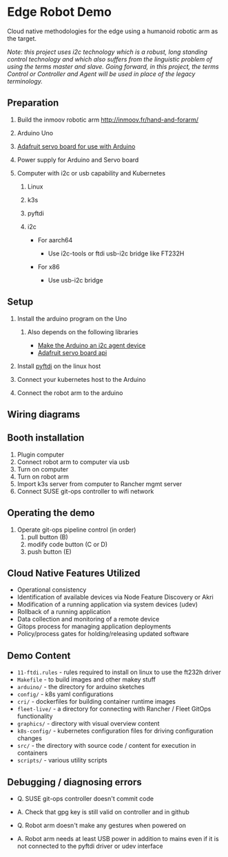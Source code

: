 # Edge Robot Demo
Cloud native methodologies for the edge using a humanoid robotic arm as the target. 

*Note: this project uses i2c technology which is a robust, long standing control technology and which also suffers from the linguistic problem of using the terms master and slave. Going forward, in this project, the terms Control or Controller and Agent will be used in place of the legacy terminology.*

## Preparation

1. Build the inmoov robotic arm http://inmoov.fr/hand-and-forarm/
1. Arduino Uno
1. [Adafruit servo board for use with Arduino](https://www.adafruit.com/product/1411)
1. Power supply for Arduino and Servo board
1. Computer with i2c or usb capability and Kubernetes

    1. Linux
    1. k3s
    1. pyftdi
    1. i2c

        * For aarch64

            * Use i2c-tools or ftdi usb-i2c bridge like FT232H 

        * For x86

            * Use usb-i2c bridge

## Setup

1. Install the arduino program on the Uno

    1. Also depends on the following libraries
    
        * [Make the Arduino an i2c agent device](https://github.com/mak3r/i2c-arduino-slave)
        * [Adafruit servo board api](https://github.com/adafruit/Adafruit-PWM-Servo-Driver-Library)
        
1. Install [pyftdi](https://github.com/eblot/pyftdi) on the linux host
1. Connect your kubernetes host to the Arduino
1. Connect the robot arm to the arduino

## Wiring diagrams


## Booth installation

1. Plugin computer
1. Connect robot arm to computer via usb
1. Turn on computer
1. Turn on robot arm
1. Import k3s server from computer to Rancher mgmt server
1. Connect SUSE git-ops controller to wifi network

## Operating the demo

1. Operate git-ops pipeline control (in order)
    1. pull button (B)
    1. modify code button (C or D)
    1. push button (E)

## Cloud Native Features Utilized

* Operational consistency
* Identification of available devices via Node Feature Discovery or Akri
* Modification of a running application via system devices (udev)
* Rollback of a running application 
* Data collection and monitoring of a remote device 
* Gitops process for managing application deployments
* Policy/process gates for holding/releasing updated software


## Demo Content

* `11-ftdi.rules` - rules required to install on linux to use the ft232h driver
* `Makefile` - to build images and other makey stuff
* `arduino/` - the directory for arduino sketches
* `config/` - k8s yaml configurations
* `cri/` - dockerfiles for building container runtime images
* `fleet-live/` - a directory for connecting with Rancher / Fleet GitOps functionality
* `graphics/` - directory with visual overview content
* `k8s-config/` - kubernetes configuration files for driving configuration changes
* `src/` - the directory with source code / content for execution in containers
* `scripts/` - various utility scripts

## Debugging / diagnosing errors

* Q. SUSE git-ops controller doesn't commit code
* A. Check that gpg key is still valid on controller and in github

* Q. Robot arm doesn't make any gestures when powered on
* A. Robot arm needs at least USB power in addition to mains even if it is not connected to the pyftdi driver or udev interface

